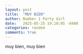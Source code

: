 ```yaml
---
layout: post
title:  "MUY BIEN"
author: Number 1 Party Girl
date:   2025-05-25 19:10:05 -0400
categories: random
comments: true
---
```


muy bien, muy bien
